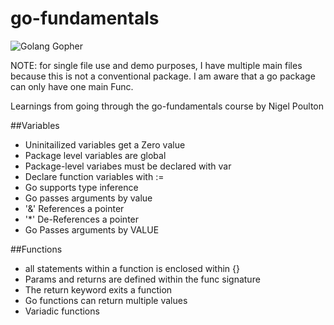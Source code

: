# go-fundamentals  
![Golang Gopher](https://golang.org/doc/gopher/bumper640x360.png)  

NOTE: for single file use and demo purposes, I have multiple main files because this is not a conventional package. I am aware that a go package can only have one main Func.

Learnings from going through the go-fundamentals course by Nigel Poulton

##Variables  
-  Uninitailized variables get a Zero value
-  Package level variables are global
-  Package-level variabes must be declared with var
-  Declare function variables with :=
-  Go supports type inference
-  Go passes arguments by value
- '&' References a pointer
- '*' De-References a pointer
- Go Passes arguments by VALUE 


##Functions  
- all statements within a function is enclosed within {}
-  Params and returns are defined within the func signature
-  The return keyword exits a function 
- Go functions can return multiple values
- Variadic functions
